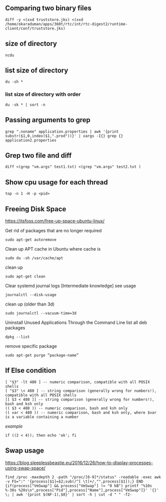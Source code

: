 ## Comparing two binary files

```
diff -y <(xxd truststore.jks) <(xxd /home/okaraduman/apps/360t/rtc/int/rtc-digest2/runtime-client/conf/truststore.jks)
```

## size of directory
```
ncdu
```

## list size of directory
```
du -sh *
```

### list size of directory with order
```
du -sk * | sort -n
```

## Passing arguments to grep 
```
grep ".noname" application.properties | awk '{print substr($1,0,index($1,".prod"))}' | xargs -I{} grep {} application2.properties 
```

## Grep two file and diff
```
diff <(grep "vm.args" test1.txt) <(grep "vm.args" test2.txt )
```
## Show cpu usage for each thread
```
top -n 1 -H -p <pid>
```
## Freeing Disk Space
https://itsfoss.com/free-up-space-ubuntu-linux/ 

Get rid of packages that are no longer required
```
sudo apt-get autoremove
```

 Clean up APT cache in Ubuntu
 where cache is
 ```
 sudo du -sh /var/cache/apt 
 ```
 
 clean up
```
sudo apt-get clean
```

Clear systemd journal logs [Intermediate knowledge]
see usage
```
journalctl --disk-usage
```
clean up (older than 3d)
```
sudo journalctl --vacuum-time=3d
```

Uninstall Unused Applications Through the Command Line
list all deb packages
```
dpkg --list
```

remove specific package
```
sudo apt-get purge “package-name”
```

## If Else condition
```
[ "$3" -lt 480 ] -- numeric comparison, compatible with all POSIX shells
[ "$3" \< 480 ] -- string comparison (generally wrong for numbers!), compatible with all POSIX shells
[[ $3 < 480 ]] -- string comparison (generally wrong for numbers!), bash and ksh only
(( $3 < 480 )) -- numeric comparison, bash and ksh only
(( var < 480 )) -- numeric comparison, bash and ksh only, where $var is a variable containing a number
```
*example*
```
if ((2 < 4)); then echo 'ok'; fi
```

## Swap usage
https://blog.sleeplessbeastie.eu/2016/12/26/how-to-display-processes-using-swap-space/
```
find /proc -maxdepth 2 -path "/proc/[0-9]*/status" -readable -exec awk -v FS=":" '{process[$1]=$2;sub(/^[ \t]+/,"",process[$1]);} END {if(process["VmSwap"] && process["VmSwap"] != "0 kB") printf "%10s %-30s %20s\n",process["Pid"],process["Name"],process["VmSwap"]}' '{}' \; | awk '{print $(NF-1),$0}' | sort -h | cut -d " " -f2-
```
